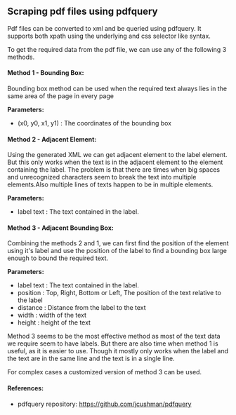 ## Scraping pdf files using pdfquery
Pdf files can be converted to xml and be queried using pdfquery. It supports both xpath using the underlying and css 
selector like syntax. 

To get the required data from the pdf file, we can use any of the following 3 methods.

#### Method 1 - Bounding Box:
Bounding box method can be used when the required text always lies in the same area of the page in every page

__Parameters:__ 
- (x0, y0, x1, y1) : The coordinates of the bounding box

#### Method 2 - Adjacent Element:
Using the generated XML we can get adjacent element to the label element. But this only works when the text is in the 
adjacent element to the element containing the label. The problem is that there are times when big spaces and 
unrecognized characters seem to break the text into multiple elements.Also multiple lines of texts happen to be in 
multiple elements.

__Parameters:__
- label text : The text contained in the label.

#### Method 3 - Adjacent Bounding Box:
Combining the methods 2 and 1, we can first find the position of the element using it's label and use the position of 
the label to find a bounding box large enough to bound the required text.

__Parameters:__
- label text :  The text contained in the label.
- position : Top, Right, Bottom or Left, The position of the text relative to the label
- distance : Distance from the label to the text
- width : width of the text 
- height  : height of the text

Method 3 seems to be the most effective method as most of the text data we require seem to have labels.
But there are also time when method 1 is useful, as it is easier to use. Though it mostly only works when the label
and the text are in the same line and the text is in a single line.

For complex cases a customized version of method 3 can be used.

#### References:

- pdfquery repository: https://github.com/jcushman/pdfquery


